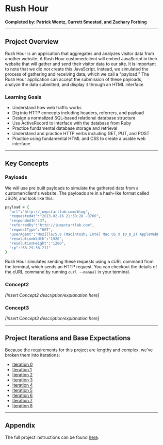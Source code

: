 # Rush Hour
__Completed by: Patrick Wentz, Garrett Smestad, and Zachary Forbing__

----

## Project Overview

Rush Hour is an application that aggregates and analyzes visitor data from another website. A Rush Hour customer/client will embed JavaScript in their website that will gather and send their visitor data to our site. It is important to note that we did not create this JavaScript. Instead, we simulated the process of gathering and receiving data, which we call a "payload." The Rush Hour application can accept the submission of these payloads, analyze the data submitted, and display it through an HTML interface.

### Learning Goals

* Understand how web traffic works
* Dig into HTTP concepts including headers, referrers, and payload
* Design a normalized SQL-based relational database structure
* Use ActiveRecord to interface with the database from Ruby
* Practice fundamental database storage and retrieval
* Understand and practice HTTP verbs including GET, PUT, and POST
* Practice using fundamental HTML and CSS to create a usable web interface

----

## Key Concepts

### Payloads

We will use pre built payloads to simulate the gathered data from a customer/client's website. The payloads are in a hash-like format called JSON, and look like this:
```ruby
payload = {
  "url":"http://jumpstartlab.com/blog",
  "requestedAt":"2013-02-16 21:38:28 -0700",
  "respondedIn":37,
  "referredBy":"http://jumpstartlab.com",
  "requestType":"GET",
  "userAgent":"Mozilla/5.0 (Macintosh; Intel Mac OS X 10_8_2) AppleWebKit/537.17 (KHTML, like Gecko) Chrome/24.0.1309.0 Safari/537.17",
  "resolutionWidth":"1920",
  "resolutionHeight":"1280",
  "ip":"63.29.38.211"
}
```
Rush Hour simulates sending these requests using a cURL command from the terminal, which sends an HTTP request. You can checkout the details of the cURL command by running `curl --manual` in your terminal.

### Concept2

*[Insert Concept2 description/explanation here]*

### Concept3

*[Insert Concept3 description/explanation here]*

----

## Project Iterations and Base Expectations

Because the requirements for this project are lengthy and complex, we've broken them into iterations:

* [Iteration 0](https://github.com/turingschool/curriculum/blob/master/source/projects/rush_hour.md#iteration-0)
* [Iteration 1](https://github.com/turingschool/curriculum/blob/master/source/projects/rush_hour.md#iteration-1)
* [Iteration 2](https://github.com/turingschool/curriculum/blob/master/source/projects/rush_hour.md#iteration-2)
* [Iteration 3](https://github.com/turingschool/curriculum/blob/master/source/projects/rush_hour.md#iteration-3)
* [Iteration 4](https://github.com/turingschool/curriculum/blob/master/source/projects/rush_hour.md#iteration-4)
* [Iteration 5](https://github.com/turingschool/curriculum/blob/master/source/projects/rush_hour.md#iteration-5)
* [Iteration 6](https://github.com/turingschool/curriculum/blob/master/source/projects/rush_hour.md#iteration-6)
* [Iteration 7](https://github.com/turingschool/curriculum/blob/master/source/projects/rush_hour.md#iteration-7)
* [Iteration 8](https://github.com/turingschool/curriculum/blob/master/source/projects/rush_hour.md#iteration-8)

----

## Appendix

The full project instructions can be found [here](https://github.com/turingschool/curriculum/blob/master/source/projects/rush_hour.md).
